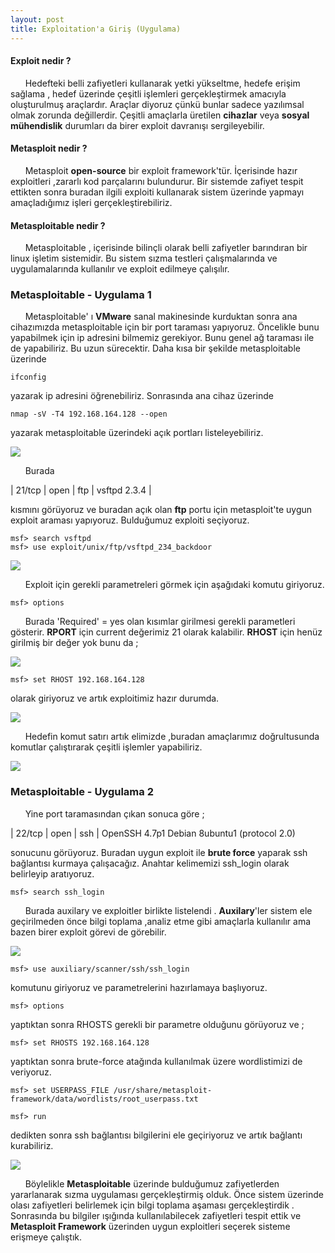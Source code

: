 ```yaml
---
layout: post
title: Exploitation'a Giriş (Uygulama)
---
```








<h4>Exploit nedir ?</h4> 

&nbsp;&nbsp;&nbsp;&nbsp;&nbsp;&nbsp;Hedefteki belli zafiyetleri kullanarak yetki yükseltme, hedefe erişim
sağlama , hedef üzerinde çeşitli işlemleri gerçekleştirmek amacıyla 
oluşturulmuş araçlardır. Araçlar diyoruz çünkü bunlar sadece yazılımsal
olmak zorunda değillerdir. Çeşitli amaçlarla üretilen <strong>cihazlar</strong> veya <strong>sosyal
mühendislik</strong> durumları da birer exploit davranışı sergileyebilir. 

<h4>Metasploit nedir ?</h4> 

&nbsp;&nbsp;&nbsp;&nbsp;&nbsp;&nbsp;Metasploit <strong>open-source</strong> bir exploit framework'tür.  İçerisinde hazır
exploitleri ,zararlı kod parçalarını bulundurur. Bir sistemde zafiyet tespit
ettikten sonra buradan ilgili exploiti kullanarak sistem üzerinde 
yapmayı amaçladığımız işleri gerçekleştirebiliriz.   

<h4>Metasploitable nedir ? </h4> 

&nbsp;&nbsp;&nbsp;&nbsp;&nbsp;&nbsp;Metasploitable , içerisinde bilinçli olarak belli zafiyetler 
barındıran bir linux işletim sistemidir. Bu sistem sızma testleri 
çalışmalarında ve uygulamalarında kullanılır ve exploit edilmeye
çalışılır.  


<h3>Metasploitable - Uygulama 1 </h3>

&nbsp;&nbsp;&nbsp;&nbsp;&nbsp;&nbsp;Metasploitable' ı <strong>VMware</strong> sanal makinesinde kurduktan sonra ana cihazımızda 
metasploitable için  bir port taraması yapıyoruz. Öncelikle bunu 
yapabilmek için ip adresini bilmemiz gerekiyor. Bunu genel ağ taraması
ile de yapabiliriz. Bu uzun sürecektir. Daha kısa bir şekilde 
metasploitable üzerinde 

	ifconfig

yazarak ip adresini öğrenebiliriz. 
Sonrasında ana cihaz üzerinde 

	nmap -sV -T4 192.168.164.128 --open

yazarak metasploitable üzerindeki açık portları listeleyebiliriz.  

<img src="/img/metasploitable/nmap-taramasi.png">

&nbsp;&nbsp;&nbsp;&nbsp;&nbsp;&nbsp;Burada 

| 21/tcp  | open | ftp | vsftpd 2.3.4 | 

kısmını görüyoruz ve buradan açık olan <strong>ftp</strong> portu için metasploit'te uygun exploit araması yapıyoruz.
Bulduğumuz exploiti seçiyoruz.

	msf> search vsftpd
	msf> use exploit/unix/ftp/vsftpd_234_backdoor

<img src="/img/metasploitable/vsftpd-search.png">

&nbsp;&nbsp;&nbsp;&nbsp;&nbsp;&nbsp;Exploit için gerekli parametreleri görmek için aşağıdaki komutu giriyoruz.

	msf> options

&nbsp;&nbsp;&nbsp;&nbsp;&nbsp;&nbsp;Burada 'Required' = yes olan kısımlar girilmesi gerekli parametleri gösterir. <strong>RPORT</strong> için current
değerimiz 21 olarak kalabilir. <strong>RHOST</strong> için henüz girilmiş bir değer yok bunu da ;

<img src="/img/metasploitable/vsftpd-options.png"> 

	msf> set RHOST 192.168.164.128

olarak giriyoruz ve artık exploitimiz hazır durumda. 

<img src="/img/metasploitable/vsftpd-run.png">


&nbsp;&nbsp;&nbsp;&nbsp;&nbsp;&nbsp;Hedefin komut satırı artık elimizde ,buradan amaçlarımız doğrultusunda komutlar çalıştırarak 
çeşitli işlemler yapabiliriz.

<img src="/img/metasploitable/vsftpd-sonuc.png"> 


<h3>Metasploitable - Uygulama 2 </h3>

&nbsp;&nbsp;&nbsp;&nbsp;&nbsp;&nbsp;Yine port taramasından çıkan sonuca göre ;

| 22/tcp  | open | ssh   |      OpenSSH 4.7p1 Debian 8ubuntu1 (protocol 2.0)

sonucunu görüyoruz. Buradan uygun exploit ile <strong>brute force</strong> yaparak ssh bağlantısı kurmaya çalışacağız. Anahtar kelimemizi ssh_login olarak belirleyip aratıyoruz. 

	msf> search ssh_login

&nbsp;&nbsp;&nbsp;&nbsp;&nbsp;&nbsp;Burada auxilary ve exploitler birlikte listelendi . <strong>Auxilary</strong>'ler sistem ele geçirilmeden önce 
bilgi toplama ,analiz etme gibi amaçlarla kullanılır ama bazen birer exploit görevi de görebilir. 

<img src="/img/metasploitable/ssh-search.png">

	msf> use auxiliary/scanner/ssh/ssh_login

komutunu giriyoruz ve parametrelerini hazırlamaya başlıyoruz. 

	msf> options 

yaptıktan sonra RHOSTS gerekli bir parametre olduğunu görüyoruz ve ; 

	msf> set RHOSTS 192.168.164.128

yaptıktan sonra brute-force atağında kullanılmak üzere wordlistimizi de veriyoruz. 

	msf> set USERPASS_FILE /usr/share/metasploit-framework/data/wordlists/root_userpass.txt

	msf> run 

dedikten sonra ssh bağlantısı bilgilerini ele geçiriyoruz ve artık bağlantı kurabiliriz. 

<img src="/img/metasploitable/ssh-sonuc.png">



<br>

&nbsp;&nbsp;&nbsp;&nbsp;&nbsp;&nbsp;Böylelikle <strong>Metasploitable</strong> üzerinde bulduğumuz zafiyetlerden yararlanarak sızma uygulaması gerçekleştirmiş olduk. Önce sistem üzerinde olası zafiyetleri belirlemek için bilgi toplama aşaması gerçekleştirdik . Sonrasında bu bilgiler ışığında kullanılabilecek zafiyetleri tespit ettik ve <strong>Metasploit Framework</strong> üzerinden uygun exploitleri seçerek sisteme erişmeye çalıştık.  


























